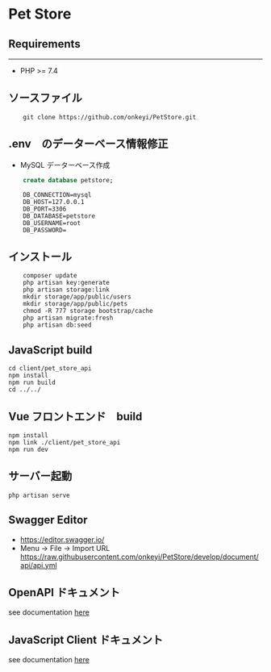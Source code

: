 # Pet Store


## Requirements
------------
 - PHP >= 7.4


## ソースファイル
```shell
    git clone https://github.com/onkeyi/PetStore.git
```

## .env　のデーターベース情報修正
- MySQL データーベース作成
```sql
    create database petstore;
```
```shell
    DB_CONNECTION=mysql
    DB_HOST=127.0.0.1
    DB_PORT=3306
    DB_DATABASE=petstore
    DB_USERNAME=root
    DB_PASSWORD=
```

## インストール
```shell
    composer update
    php artisan key:generate
    php artisan storage:link
    mkdir storage/app/public/users
    mkdir storage/app/public/pets
    chmod -R 777 storage bootstrap/cache
    php artisan migrate:fresh
    php artisan db:seed
```

## JavaScript build
```
cd client/pet_store_api
npm install
npm run build
cd ../../
```
## Vue フロントエンド　build
```
npm install
npm link ./client/pet_store_api
npm run dev

```

## サーバー起動
```shell
php artisan serve
```

## Swagger Editor
- https://editor.swagger.io/
- Menu -> File -> Import URL
https://raw.githubusercontent.com/onkeyi/PetStore/develop/document/api/api.yml


## OpenAPI ドキュメント
see documentation [here](https://github.com/onkeyi/PetStore/blob/developer/document/README.md)

## JavaScript Client ドキュメント
see documentation [here](https://github.com/onkeyi/PetStore/blob/developer/client/pet_store_api/README.md)
